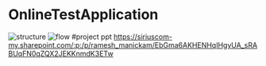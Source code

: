 # OnlineTestApplication
![structure](https://user-images.githubusercontent.com/100198588/164091835-2f270f9e-8928-4a8e-82ae-ffdafe03bb44.png)
![flow](https://user-images.githubusercontent.com/100198588/164091890-1c1f704c-82e1-414e-bb59-7179e7780d49.png)
#project ppt
https://siriuscom-my.sharepoint.com/:p:/p/ramesh_manickam/EbGma6AKHENHqIHgyUA_sRABUqFN0qZQX2JEKKnmdK3ETw

